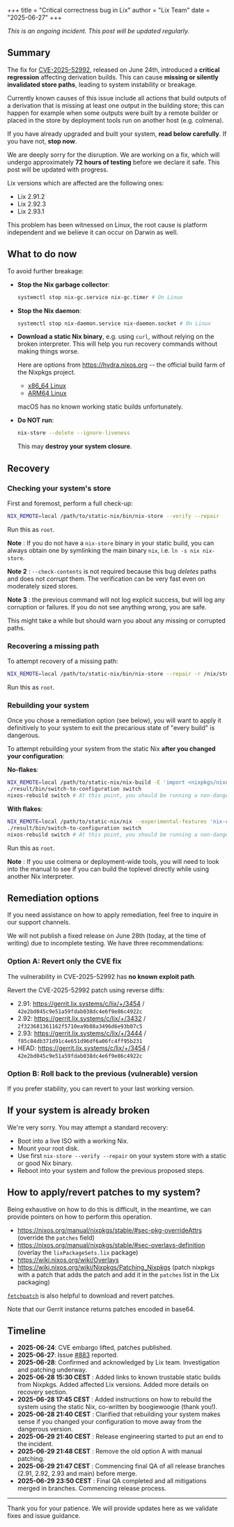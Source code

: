 +++
title = "Critical correctness bug in Lix"
author = "Lix Team"
date = "2025-06-27"
+++

*This is an ongoing incident. This post will be updated regularly.*

## Summary

The fix for [CVE-2025-52992](https://nvd.nist.gov/vuln/detail/CVE-2025-52992), released on June 24th, introduced a **critical regression** affecting derivation builds. This can cause **missing or silently invalidated store paths**, leading to system instability or breakage. 

Currently known causes of this issue include all actions that build outputs of a derivation that is missing at least one output in the building store; this can happen for example when some outputs were built by a remote builder or placed in the store by deployment tools run on another host (e.g. colmena).

If you have already upgraded and built your system, **read below carefully**. If you have not, **stop now**.

We are deeply sorry for the disruption. We are working on a fix, which will undergo approximately **72 hours of testing** before we declare it safe. This post will be updated with progress.

Lix versions which are affected are the following ones:

- Lix 2.91.2
- Lix 2.92.3
- Lix 2.93.1

This problem has been witnessed on Linux, the root cause is platform independent and we believe it can occur on Darwin as well.

## What to do now

To avoid further breakage:

* **Stop the Nix garbage collector**:

  ```bash
  systemctl stop nix-gc.service nix-gc.timer # On Linux
  ```

* **Stop the Nix daemon**:

  ```bash
  systemctl stop nix-daemon.service nix-daemon.socket # On Linux
  ```

* **Download a static Nix binary**, e.g. using `curl`, without relying on the broken interpreter. This will help you run recovery commands without making things worse.

  Here are options from https://hydra.nixos.org -- the official build farm of the Nixpkgs project.
  
  - [x86_64 Linux](https://hydra.nixos.org/job/nixpkgs/trunk/lixStatic.x86_64-linux/latest/download-by-type/file/binary-dist)
  - [ARM64 Linux](https://hydra.nixos.org/job/nixpkgs/trunk/lixStatic.aarch64-linux/latest/download-by-type/file/binary-dist)
  
  macOS has no known working static builds unfortunately.

* **Do NOT run**:

  ```bash
  nix-store --delete --ignore-liveness
  ```

  This may **destroy your system closure**.

## Recovery

### Checking your system's store

First and foremost, perform a full check-up:
```bash
NIX_REMOTE=local /path/to/static-nix/bin/nix-store --verify --repair
```

Run this as `root`.

**Note** : If you do not have a `nix-store` binary in your static build, you can always obtain one by symlinking the main binary `nix`, i.e. `ln -s nix nix-store`.

**Note 2** : `--check-contents` is not required because this bug *deletes* paths and does not *corrupt* them. The verification can be very fast even on moderately sized stores.

**Note 3** : the previous command will not log explicit success, but will log any corruption or failures. If you do not see anything wrong, you are safe.

This might take a while but should warn you about any missing or corrupted paths.

### Recovering a missing path

To attempt recovery of a missing path:

```bash
NIX_REMOTE=local /path/to/static-nix/bin/nix-store --repair -r /nix/store/xxxx-path
```

Run this as `root`.

### Rebuilding your system

Once you chose a remediation option (see below), you will want to apply it definitively to your system to exit the precarious state of "every build" is dangerous.

To attempt rebuilding your system from the static Nix **after you changed your configuration**:

**No-flakes**:

```bash
NIX_REMOTE=local /path/to/static-nix/nix-build -E 'import <nixpkgs/nixos> {}' -A system
./result/bin/switch-to-configuration switch
nixos-rebuild switch # At this point, you should be running a non-dangerous Nix interpreter, you can rebuild your system and register it in the bootloader.
```

**With flakes**:

```bash
NIX_REMOTE=local /path/to/static-nix/nix --experimental-features 'nix-command flakes' build /path/to/nixos/flake#nixosConfigurations.myhostname.config.system.build.toplevel
./result/bin/switch-to-configuration switch
nixos-rebuild switch # At this point, you should be running a non-dangerous Nix interpreter, you can rebuild your system and register it in the bootloader.
```

Run this as `root`.

**Note** : If you use colmena or deployment-wide tools, you will need to look into the manual to see if you can build the toplevel directly while using another Nix interpreter.

## Remediation options

If you need assistance on how to apply remediation, feel free to inquire in our support channels.

We will not publish a fixed release on June 28th (today, at the time of writing) due to incomplete testing. We have three recommendations:

### Option A: Revert only the CVE fix

The vulnerability in CVE-2025-52992 has **no known exploit path**. 

Revert the CVE-2025-52992 patch using reverse diffs:

* 2.91: https://gerrit.lix.systems/c/lix/+/3454 / `42e2bd045c9e51a59fdab038dc4e6f9e86c4922c`
* 2.92: https://gerrit.lix.systems/c/lix/+/3432 / `2f323681361162f5710ea9b88a3496d6e93b07c5`
* 2.93: https://gerrit.lix.systems/c/lix/+/3444 / `f85c84db371d91c4e651d96df6a06fc4ff95b231`
* HEAD: https://gerrit.lix.systems/c/lix/+/3454 / `42e2bd045c9e51a59fdab038dc4e6f9e86c4922c`

### Option B: Roll back to the previous (vulnerable) version

If you prefer stability, you can revert to your last working version.

## If your system is already broken

We're very sorry. You may attempt a standard recovery:

* Boot into a live ISO with a working Nix.
* Mount your root disk.
* Use first `nix-store --verify --repair` on your system store with a static or good Nix binary.
* Reboot into your system and follow the previous proposed steps.

## How to apply/revert patches to my system?

Being exhaustive on how to do this is difficult, in the meantime, we can provide pointers on how to perform this operation.

- https://nixos.org/manual/nixpkgs/stable/#sec-pkg-overrideAttrs (override the `patches` field)
- https://nixos.org/manual/nixpkgs/stable/#sec-overlays-definition (overlay the `lixPackageSets.lix` package)
- https://wiki.nixos.org/wiki/Overlays
- https://wiki.nixos.org/wiki/Nixpkgs/Patching_Nixpkgs (patch nixpkgs with a patch that adds the patch and add it in the `patches` list in the Lix packaging)


[`fetchpatch`](https://nixos.org/manual/nixpkgs/stable/#fetchpatch) is also helpful to download and revert patches.

Note that our Gerrit instance returns patches encoded in base64.

## Timeline

* **2025-06-24**: CVE embargo lifted, patches published.
* **2025-06-27**: Issue [#883](https://git.lix.systems/lix-project/lix/issues/883) reported.
* **2025-06-28**: Confirmed and acknowledged by Lix team. Investigation and patching underway.
* **2025-06-28 15:30 CEST** : Added links to known trustable static builds from Nixpkgs. Added affected Lix versions. Added more details on recovery section.
* **2025-06-28 17:45 CEST** : Added instructions on how to rebuild the system using the static Nix, co-written by boogiewoogie (thank you!).
* **2025-06-28 21:40 CEST** : Clarified that rebuilding your system makes sense if you changed your configuration to move away from the dangerous version.
* **2025-06-29 21:40 CEST** : Release engineering started to put an end to the incident.
* **2025-06-29 21:48 CEST** : Remove the old option A with manual patching.
* **2025-06-29 21:47 CEST** : Commencing final QA of all release branches (2.91, 2.92, 2.93 and main) before merge.
* **2025-06-29 23:50 CEST** : Final QA completed and all mitigations merged in branches. Commencing release process.

---

Thank you for your patience. We will provide updates here as we validate fixes and issue guidance.

